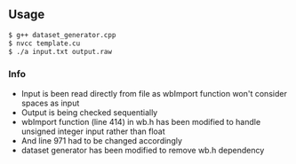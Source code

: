 ## Usage

```bash
$ g++ dataset_generator.cpp
$ nvcc template.cu
$ ./a input.txt output.raw
```

### Info
* Input is been read directly from file as wbImport function won't consider spaces as input
* Output is being checked sequentially 
* wbImport function (line 414) in wb.h has been modified to handle unsigned integer input rather than float
* And line 971 had to be changed accordingly
* dataset generator has been modified to remove wb.h dependency